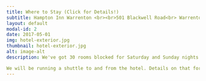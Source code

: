 ```yaml
---
title: Where to Stay (Click for Details!)
subtitle: Hampton Inn Warrenton <br><br>501 Blackwell Road<br> Warrenton, Virginia, 20186, USA
layout: default
modal-id: 2
date: 2017-05-01
img: hotel-exterior.jpg
thumbnail: hotel-exterior.jpg 
alt: image-alt
description: We've got 30 rooms blocked for Saturday and Sunday nights at the <a href = http://warrenton.hamptoninn.com>Hampton Inn Warrenton</a>. You can book on the <a href = http://warrenton.hamptoninn.com>website</a> or by calling 540-349-4200 and use code <strong>AGW</strong> for the group rates. Check in is at 3pm and early check in is not possible, so we recommend booking for both Saturday and Sunday nights.   

We will be running a shuttle to and from the hotel. Details on that forthcoming.
---
```

